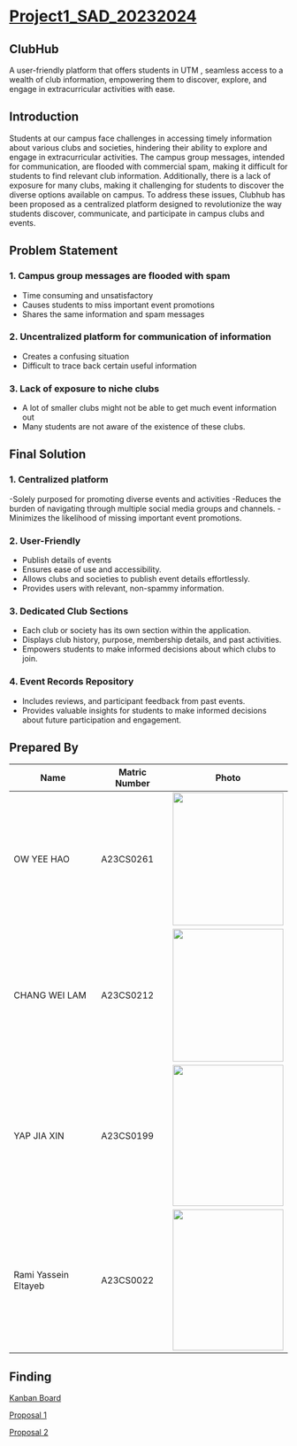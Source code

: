 # <ins>Project1_SAD_20232024


## **ClubHub**

A user-friendly platform that offers students in UTM , seamless access to a wealth of club information, empowering them to discover, explore, and engage in extracurricular activities with ease.

## Introduction
Students at our campus face challenges in accessing timely information about various clubs and societies, hindering their ability to explore and engage in extracurricular activities. The campus group messages, intended for communication, are flooded with commercial spam, making it difficult for students to find relevant club information.  Additionally, there is a lack of exposure for many clubs, making it challenging for students to discover the diverse options available on campus. To address these issues, Clubhub has been proposed as a centralized platform designed to revolutionize the way students discover, communicate, and participate in campus clubs and events.

## Problem Statement
### 1. Campus group messages are flooded with spam
- Time consuming and unsatisfactory 
- Causes students to miss  important event promotions
- Shares the same information and spam messages

### 2. Uncentralized platform for communication of information
- Creates a confusing situation 
- Difficult to trace back certain useful information

### 3. Lack of exposure to niche clubs
- A lot of smaller clubs might not be able to get much event information out
- Many students are not  aware of the existence of these clubs.

## Final Solution
### 1. Centralized platform
-Solely purposed for promoting diverse events and activities
-Reduces the burden of navigating through multiple social media groups and channels.
-Minimizes the likelihood of missing important event promotions.
### 2. User-Friendly
- Publish details of events 
- Ensures ease of use and accessibility.
- Allows clubs and societies to publish event details effortlessly.
- Provides users with relevant, non-spammy information.
### 3. Dedicated Club Sections
- Each club or society has its own section within the application.
- Displays club history, purpose, membership details, and past activities.
- Empowers students to make informed decisions about which clubs to join.
### 4. Event Records Repository
- Includes reviews, and participant feedback from past events.
- Provides valuable insights for students to make informed decisions about future participation and engagement.

## **Prepared By**

| Name                                     | Matric Number | Photo |
|------------------------------------------|---------------|-------|
| OW YEE HAO  | A23CS0261     | <image src = "images/OWYEEHAO.jpg" width="200" height="240">|
| CHANG WEI LAM       | A23CS0212     | <image src = "images/CHANGWEILAM.JPEG" width="200" height="240">|
| YAP JIA XIN                 | A23CS0199    |<image src = "images/YAPJIAXIN.jpg" width="200" height="255"> |
|Rami Yassein Eltayeb                  | A23CS0022    |<image src = "https://github.com/jjn7702/SECJ1023-PT2/assets/149052853/329e2772-2863-4f96-bd32-f6028edc0d6e" width="200" height="255"> |
## **Finding**
[Kanban Board](https://github.com/users/Ramimoha1/projects/2)

[Proposal 1](https://github.com/Ramimoha1/-Project1_SAD_20232024/blob/4db115f8571960a2d305aac9fdd070b47a8bf31d/Proposal/ProjectProposal_grp_8.pdf)

[Proposal 2](https://github.com/Ramimoha1/-Project1_SAD_20232024/blob/4db115f8571960a2d305aac9fdd070b47a8bf31d/Proposal%20Phase%202/ProjectPhase2_grp8.pdf)
